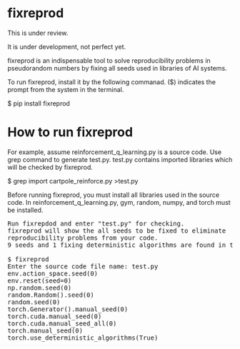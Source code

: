 # fixreprod
This is under review.

It is under development, not perfect yet.

fixreprod is an indispensable tool to solve reproducibility problems in pseudorandom numbers by fixing all seeds used in libraries of AI systems.

To run fixreprod, install it by the following commanad. ($) indicates the prompt from the system in the terminal.

$ pip install fixreprod

# How to run fixreprod

For example, assume reinforcement_q_learning.py is a source code. Use grep command to generate test.py.
test.py contains imported libraries which will be checked by fixreprod.

$ grep import cartpole_reinforce.py >test.py

Before running fixreprod, you must install all libraries used in the source code.
In reinforcement_q_learning.py, gym, random, numpy, and torch must be installed.

<pre>
Run fixrepdod and enter "test.py" for checking.
fixreprod will show the all seeds to be fixed to eliminate 
reproducibility problems from your code. 
9 seeds and 1 fixing deterministic algorithms are found in this example.
  
$ fixreprod
Enter the source code file name: test.py
env.action_space.seed(0)
env.reset(seed=0)
np.random.seed(0)
random.Random().seed(0)
random.seed(0)
torch.Generator().manual_seed(0)        
torch.cuda.manual_seed(0)
torch.cuda.manual_seed_all(0)
torch.manual_seed(0)
torch.use_deterministic_algorithms(True)

</pre>
